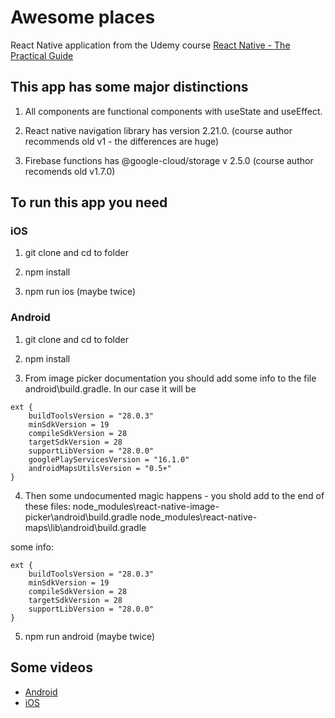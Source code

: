 # Awesome places

React Native application from the Udemy course [React Native - The Practical Guide](https://www.udemy.com/react-native-the-practical-guide/)

## This app has some major distinctions

1. All components are functional components with useState and useEffect.

2. React native navigation library has version 2.21.0. (course author recommends old v1 - the differences are huge)

3. Firebase functions has @google-cloud/storage v 2.5.0 (course author recomends old v1.7.0)

## To run this app you need

### iOS

1. git clone and cd to folder

2. npm install

3. npm run ios (maybe twice)

### Android

1. git clone and cd to folder

2. npm install

3. From image picker documentation you should add some info to the file android\build.gradle.
In our case it will be

```
ext {
    buildToolsVersion = "28.0.3"
    minSdkVersion = 19
    compileSdkVersion = 28
    targetSdkVersion = 28
    supportLibVersion = "28.0.0"
    googlePlayServicesVersion = "16.1.0"
    androidMapsUtilsVersion = "0.5+"
}
```

4. Then some undocumented magic happens - you shold add  to the end of these files:
node_modules\react-native-image-picker\android\build.gradle
node_modules\react-native-maps\lib\android\build.gradle

some info:
```
ext {
    buildToolsVersion = "28.0.3"
    minSdkVersion = 19
    compileSdkVersion = 28
    targetSdkVersion = 28
    supportLibVersion = "28.0.0"
}
```

5. npm run android (maybe twice)

## Some videos
* [Android](https://drive.google.com/open?id=1X4T0976NUwYDQFOaKi3bTUJBvwdVySzu)
* [iOS](https://drive.google.com/open?id=1vG4Wdd_3mHQbpOEiFTzSUcChziYgFCmR)
